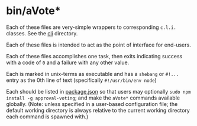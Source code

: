 # bin/aVote*

Each of these files are very-simple wrappers to corresponding `c.l.i.` classes.  See the [cli](../cli) directory.

Each of these files is intended to act as the point of interface for end-users.

Each of these files accomplishes one task, then exits indicating success with a code of `0` and a failure with any other value.

Each is marked in unix-terms as executable and has a `shebang` or `#!...` entry as the 0th line of text (specifically `#!/usr/bin/env node`)

Each should be listed in [package.json](../package.json) so that users may optionally `sudo npm install -g approval-voting`; and make the `aVote*` commands available globally.  (Note: unless specified in a user-based configuration file; the default working directory is always relative to the current working directory each command is spawned with.)